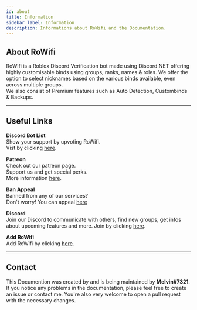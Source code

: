 ```yaml
---
id: about
title: Information
sidebar_label: Information
description: Informations about RoWifi and the Documentation.
---
```


## About RoWifi

RoWifi is a Roblox Discord Verification bot made using Discord.NET offering highly customisable binds using groups, ranks, names & roles. We offer the option to select nicknames based on the various binds available, even across multiple groups.  
We also consist of Premium features such as Auto Detection, Custombinds & Backups. 
___

## Useful Links

**Discord Bot List**  
Show your support by upvoting RoWifi.  
Vist by clicking [here](https://top.gg/bot/508968886998269962).

**Patreon**  
Check out our patreon page.  
Support us and get special perks.  
More information [here](https://rowifi.link/docs/tiers).

**Ban Appeal**  
Banned from any of our services?  
Don't worry! You can appeal [here](https://forms.gle/5nPGXqiReY7SEHwv8)

**Discord**  
Join our Discord to communicate with others, find new groups, get infos about upcoming features and more.
Join by clicking [here](https://discord.gg/h4BGGyR).

**Add RoWifi**  
Add RoWifi by clicking [here](https://discord.com/oauth2/authorize?client_id=508968886998269962&scope=bot&permissions=2080898303).
___

## Contact

This Documention was created by and is being maintained by **Melvin#7321**.  
If you notice any problems in the documentation, please feel free to create an issue or contact me. You're also very welcome to open a pull request with the necessary changes.